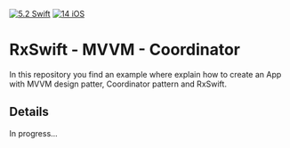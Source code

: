 [![5.2 Swift](https://img.shields.io/badge/Swift-5.2-green.svg)](https://github.com/Naereen/badges)
[![14 iOS](https://img.shields.io/badge/iOS-13x+-blue.svg)](https://github.com/Naereen/badges)

# RxSwift - MVVM - Coordinator
In this repository you find an example where explain how to create an App with MVVM design patter, Coordinator pattern and RxSwift.

## Details
In progress...
